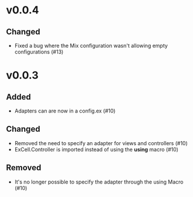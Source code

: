 # v0.0.4

## Changed
- Fixed a bug where the Mix configuration wasn't allowing empty configurations (#13)

# v0.0.3

## Added
- Adapters can are now in a config.ex (#10)

## Changed
- Removed the need to specify an adapter for views and controllers (#10)
- ExCell.Controller is imported instead of using the __using__ macro (#10)

## Removed
- It's no longer possible to specify the adapter through the using Macro (#10)
